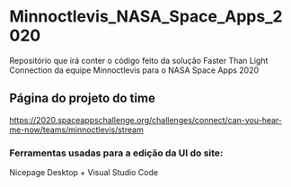 # Minnoctlevis_NASA_Space_Apps_2020
Repositório que irá conter o código feito da solução Faster Than Light Connection da equipe Minnoctlevis para o NASA Space Apps 2020
## Página do projeto do time
https://2020.spaceappschallenge.org/challenges/connect/can-you-hear-me-now/teams/minnoctlevis/stream
### Ferramentas usadas para a edição da UI do site:
Nicepage Desktop + Visual Studio Code
